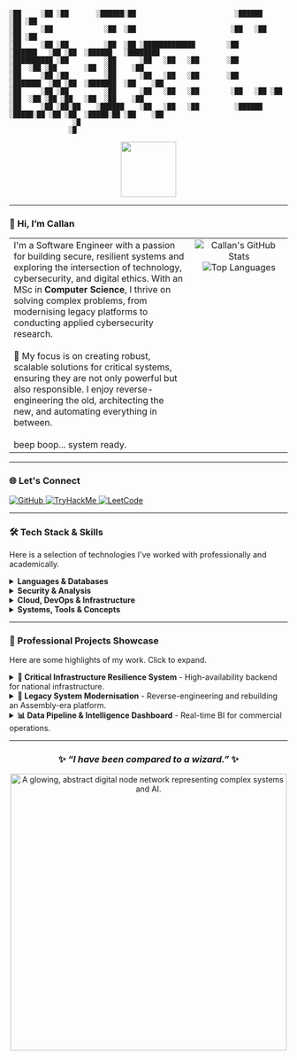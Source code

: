 ```
░██     ░██ ░██       ░██████░██                         ░██████             ░██ ░██                       
░██     ░██             ░██  ░██                        ░██   ░██            ░██ ░██                       
░██     ░██ ░██         ░██  ░██ ░█████████████        ░██         ░██████   ░██ ░██  ░██████   ░████████  
░██████████ ░██         ░██      ░██   ░██   ░██       ░██              ░██  ░██ ░██       ░██  ░██    ░██ 
░██     ░██ ░██         ░██      ░██   ░██   ░██       ░██         ░███████  ░██ ░██  ░███████  ░██    ░██ 
░██     ░██ ░██         ░██      ░██   ░██   ░██        ░██   ░██ ░██   ░██  ░██ ░██ ░██   ░██  ░██    ░██ 
░██     ░██ ░██░██    ░██████    ░██   ░██   ░██         ░██████   ░█████░██ ░██ ░██  ░█████░██ ░██    ░██ 
                ░█                                                                                         
               ░█                                                                                                                                                                                                                                                            
```
<div id="header" align="center">
  <img src="https://media.giphy.com/media/M9gbBd9nbDrOTu1Mqx/giphy.gif" width="100"/>
</div>

---

### 👋 Hi, I’m Callan

<table>
  <tr>
    <td valign="top" width="65%">
      I'm a Software Engineer with a passion for building secure, resilient systems and exploring the intersection of technology, cybersecurity, and digital ethics. With an MSc in <strong>Computer Science</strong>, I thrive on solving complex problems, from modernising legacy platforms to conducting applied cybersecurity research.
      <br><br>
      🎯 My focus is on creating robust, scalable solutions for critical systems, ensuring they are not only powerful but also responsible. I enjoy reverse-engineering the old, architecting the new, and automating everything in between.
      <br><br>
       beep boop... system ready.
    </td>
    <td valign="top" width="35%">
      <div align="center">
        <img src="https://github-readme-stats.vercel.app/api?username=SMCallan&show_icons=true&theme=dracula&hide_border=true&count_private=true" alt="Callan's GitHub Stats" />
        <img src="https://github-readme-stats.vercel.app/api/top-langs/?username=SMCallan&layout=compact&theme=dracula&hide_border=true" alt="Top Languages" />
      </div>
    </td>
  </tr>
</table>

---

### 🌐 Let's Connect

<p align="left">
  <a href="https://github.com/SMCallan" target="_blank">
    <img src="https://img.shields.io/badge/GitHub-181717?style=for-the-badge&logo=github&logoColor=white" alt="GitHub"/>
  </a>
  <a href="https://tryhackme.com/p/KantStopMeNow" target="_blank">
    <img src="https://img.shields.io/badge/TryHackMe-88cc14?style=for-the-badge&logo=tryhackme&logoColor=white" alt="TryHackMe"/>
  </a>
  <a href="https://leetcode.com/u/lJIJkB1pNE/" target="_blank">
    <img src="https://img.shields.io/badge/LeetCode-FFA116?style=for-the-badge&logo=leetcode&logoColor=black" alt="LeetCode"/>
  </a>
  </p>

---

### 🛠️ Tech Stack & Skills

Here is a selection of technologies I've worked with professionally and academically.

<details>
  <summary><strong>Languages & Databases</strong></summary>
  <p align="left">
    <a href="https://www.python.org" target="_blank" rel="noreferrer"> <img src="https://img.shields.io/badge/Python-3776AB?style=for-the-badge&logo=python&logoColor=white" alt="Python"/> </a>
    <a href="https://www.java.com" target="_blank" rel="noreferrer"> <img src="https://img.shields.io/badge/Java-ED8B00?style=for-the-badge&logo=openjdk&logoColor=white" alt="Java"/> </a>
    <a href="https://isocpp.org/" target="_blank" rel="noreferrer"> <img src="https://img.shields.io/badge/C++-00599C?style=for-the-badge&logo=cplusplus&logoColor=white" alt="C++"/> </a>
    <a href="https://developer.mozilla.org/en-US/docs/Web/JavaScript" target="_blank" rel="noreferrer"> <img src="https://img.shields.io/badge/JavaScript-F7DF1E?style=for-the-badge&logo=javascript&logoColor=black" alt="JavaScript"/> </a>
    <a href="https://www.gnu.org/software/bash/" target="_blank" rel="noreferrer"> <img src="https://img.shields.io/badge/Bash-4EAA25?style=for-the-badge&logo=gnu-bash&logoColor=white" alt="Bash"/> </a>
    <a href="https://www.postgresql.org" target="_blank" rel="noreferrer"> <img src="https://img.shields.io/badge/PostgreSQL-4169E1?style=for-the-badge&logo=postgresql&logoColor=white" alt="PostgreSQL"/> </a>
    <a href="https://www.mysql.com/" target="_blank" rel="noreferrer"> <img src="https://img.shields.io/badge/MySQL-4479A1?style=for-the-badge&logo=mysql&logoColor=white" alt="MySQL"/> </a>
  </p>
</details>

<details>
  <summary><strong>Security & Analysis</strong></summary>
  <p align="left">
    <a href="https://www.kali.org/" target="_blank" rel="noreferrer"> <img src="https://img.shields.io/badge/Kali_Linux-557C94?style=for-the-badge&logo=kali-linux&logoColor=white" alt="Kali Linux"/> </a>
    <a href="https://www.wireshark.org/" target="_blank" rel="noreferrer"> <img src="https://img.shields.io/badge/Wireshark-1679A7?style=for-the-badge&logo=wireshark&logoColor=white" alt="Wireshark"/> </a>
    <a href="https://owasp.org/www-project-top-ten/" target="_blank" rel="noreferrer"> <img src="https://img.shields.io/badge/OWASP-000000?style=for-the-badge&logo=owasp&logoColor=white" alt="OWASP"/> </a>
    <a href="https://nmap.org/" target="_blank" rel="noreferrer"> <img src="https://img.shields.io/badge/Nmap-000000?style=for-the-badge" alt="Nmap"/> </a>
  </p>
</details>

<details>
  <summary><strong>Cloud, DevOps & Infrastructure</strong></summary>
  <p align="left">
    <a href="https://aws.amazon.com" target="_blank" rel="noreferrer"> <img src="https://img.shields.io/badge/Amazon_AWS-232F3E?style=for-the-badge&logo=amazon-aws&logoColor=white" alt="AWS"/> </a>
    <a href="https://azure.microsoft.com" target="_blank" rel="noreferrer"> <img src="https://img.shields.io/badge/Microsoft_Azure-0078D4?style=for-the-badge&logo=microsoft-azure&logoColor=white" alt="Azure"/> </a>
    <a href="https://cloud.google.com" target="_blank" rel="noreferrer"> <img src="https://img.shields.io/badge/Google_Cloud-4285F4?style=for-the-badge&logo=google-cloud&logoColor=white" alt="GCP"/> </a>
    <a href="https://git-scm.com/" target="_blank" rel="noreferrer"> <img src="https://img.shields.io/badge/GIT-E44C30?style=for-the-badge&logo=git&logoColor=white" alt="Git"/> </a>
    <a href="https://www.docker.com/" target="_blank" rel="noreferrer"> <img src="https://img.shields.io/badge/Docker-2496ED?style=for-the-badge&logo=docker&logoColor=white" alt="Docker"/> </a>
    <a href="https://www.jenkins.io" target="_blank" rel="noreferrer"> <img src="https://img.shields.io/badge/Jenkins-D24939?style=for-the-badge&logo=jenkins&logoColor=white" alt="Jenkins"/> </a>
  </p>
</details>

<details>
  <summary><strong>Systems, Tools & Concepts</strong></summary>
  <p align="left">
    <a href="#" target="_blank" rel="noreferrer"> <img src="https://img.shields.io/badge/Distributed_Systems-000?style=for-the-badge" alt="Distributed Systems"/> </a>
    <a href="#" target="_blank" rel="noreferrer"> <img src="https://img.shields.io/badge/Secure_Coding-000?style=for-the-badge" alt="Secure Coding"/> </a>
    <a href="#" target="_blank" rel="noreferrer"> <img src="https://img.shields.io/badge/API_Design-000?style=for-the-badge" alt="API Design"/> </a>
    <a href="#" target="_blank" rel="noreferrer"> <img src="https://img.shields.io/badge/System_Hardening-000?style=for-the-badge" alt="System Hardening"/> </a>
    <a href="https://www.linux.org/" target="_blank" rel="noreferrer"> <img src="https://img.shields.io/badge/Linux-FCC624?style=for-the-badge&logo=linux&logoColor=black" alt="linux"/> </a>
  </p>
</details>

---

### 📂 Professional Projects Showcase

Here are some highlights of my work. Click to expand.

<details>
  <summary>
    <strong>🔐 Critical Infrastructure Resilience System</strong> - High-availability backend for national infrastructure.
  </summary>
  <br>
  
  **Description:** Architected and developed a resilient backend system with automated monitoring, failover, and recovery protocols. The system was designed for zero-downtime deployments and guaranteed operational continuity for critical services.
  
  **Tech Stack:** ![Python](https://img.shields.io/badge/Python-3776AB?style=for-the-badge&logo=python&logoColor=white)
  ![C++](https://img.shields.io/badge/C++-00599C?style=for-the-badge&logo=cplusplus&logoColor=white)
  ![AWS](https://img.shields.io/badge/Amazon_AWS-232F3E?style=for-the-badge&logo=amazon-aws&logoColor=white)
  ![Postgres](https://img.shields.io/badge/PostgreSQL-4169E1?style=for-the-badge&logo=postgresql&logoColor=white)
  
  **Key Achievement:**
  - ✅ Achieved and maintained **>99.9% uptime** over a 24-month period, significantly exceeding service-level agreements.
</details>

<details>
  <summary>
    <strong>🧩 Legacy System Modernisation</strong> - Reverse-engineering and rebuilding an Assembly-era platform.
  </summary>
  <br>
  
  **Description:** Led the reverse-engineering of a business-critical system from the 1980s. I documented its logic, identified security vulnerabilities, and re-architected it using a modern, secure, and maintainable tech stack.
  
  **Tech Stack:** ![Java](https://img.shields.io/badge/Java-ED8B00?style=for-the-badge&logo=openjdk&logoColor=white)
  ![React](https://img.shields.io/badge/React-20232A?style=for-the-badge&logo=react&logoColor=61DAFB)
  ![Docker](https://img.shields.io/badge/Docker-2496ED?style=for-the-badge&logo=docker&logoColor=white)

  **Key Achievement:**
  - ✅ Reduced system maintenance costs by **75%** and eliminated a significant portfolio of legacy-related security risks.
</details>

<details>
  <summary>
    <strong>📊 Data Pipeline & Intelligence Dashboard</strong> - Real-time BI for commercial operations.
  </summary>
  <br>
  
  **Description:** Designed and implemented automated data ingestion pipelines to process and aggregate data from multiple sources. The processed data fed into an interactive dashboard, providing real-time business intelligence and actionable insights to stakeholders.
  
  **Tech Stack:** ![Python](https://img.shields.io/badge/Python-3776AB?style=for-the-badge&logo=python&logoColor=white)
  ![SQL](https://img.shields.io/badge/SQL-000?style=for-the-badge&logo=Microsoft-SQL-Server&logoColor=white)
  ![Azure](https://img.shields.io/badge/Microsoft_Azure-0078D4?style=for-the-badge&logo=microsoft-azure&logoColor=white)
  ![JavaScript](https://img.shields.io/badge/JavaScript-F7DF1E?style=for-the-badge&logo=javascript&logoColor=black)

  **Key Achievement:**
  - ✅ Enabled data-driven decision-making by providing stakeholders with access to live metrics, improving operational efficiency by **30%**.
</details>

---

<div align="center">
  <h3>✨ <em>“I have been compared to a wizard.”</em> ✨</h3>
  <img width="500" alt="A glowing, abstract digital node network representing complex systems and AI." src="https://github.com/user-attachments/assets/b6e9349e-c96f-420d-9995-1eeefa7c0bc6" />
</div>
